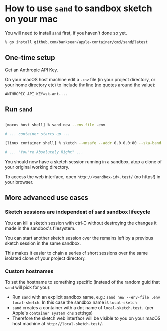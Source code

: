 # How to use `sand` to sandbox sketch on your mac

You will need to install `sand` first, if you haven't done so yet.

```sh
% go install github.com/banksean/apple-container/cmd/sand@latest
```

## One-time setup

Get an Anthropic API Key.

On your macOS host machine edit a `.env` file (in your project directory, or your home directory etc) to include the line (no quotes around the value):

```  
ANTHROPIC_API_KEY=sk-ant-...
```

## Run `sand` 
```sh

[macos host shell] % sand new --env-file .env

# ... container starts up ...

[linux container shell] % sketch --unsafe --addr 0.0.0.0:80 --ska-band-addr=""

# ... "You're Absolutely Right" ...
```

You should now have a sketch session running in a sandbox, atop a clone of your original working directory. 

To access the web interface, open `http://<sandbox-id>.test/` (no https!) in your browser.

## More advanced use cases

### Sketch sessions are independent of `sand` sandbox lifecycle

You can kill a sketch session with ctrl-C without destroying the changes it made in the sandbox's filesystem.

You can start another sketch session over the remains left by a previous sketch session in the same sandbox.

This makes it easier to chain a series of short sessions over the same isolated clone of your project directory.

### Custom hostnames

To set the hostname to something specific (instead of the random guid that `sand` will pick for you):
 - Run `sand` with an explicit sandbox name, e.g.: `sand new --env-file .env local-sketch`. In this case the sandbox name is `local-sketch`
 - `sand` creates a container with a dns name of `local-sketch.test.` (per Apple's `container system dns` settings)
 - Therefore the sketch web interface will be visible to you on your macOS host machine at `http://local-sketch.test/`.